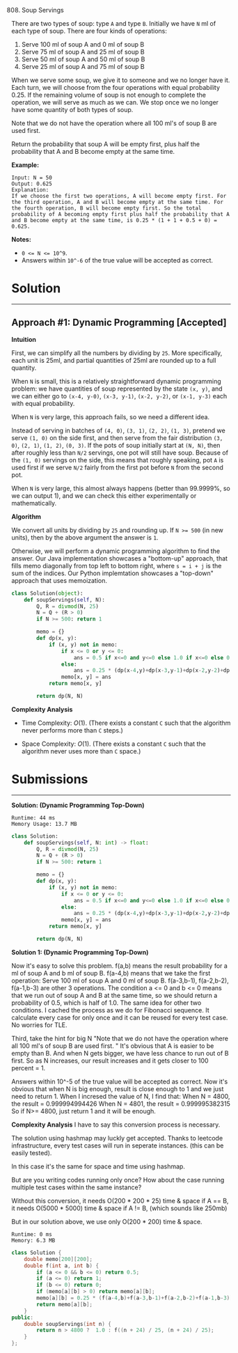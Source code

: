 808. Soup Servings

There are two types of soup: type `A` and type `B`. Initially we have `N` ml of each type of soup. There are four kinds of operations:

1. Serve 100 ml of soup A and 0 ml of soup B
1. Serve 75 ml of soup A and 25 ml of soup B
1. Serve 50 ml of soup A and 50 ml of soup B
1. Serve 25 ml of soup A and 75 ml of soup B

When we serve some soup, we give it to someone and we no longer have it.  Each turn, we will choose from the four operations with equal probability 0.25. If the remaining volume of soup is not enough to complete the operation, we will serve as much as we can.  We stop once we no longer have some quantity of both types of soup.

Note that we do not have the operation where all 100 ml's of soup B are used first.  

Return the probability that soup A will be empty first, plus half the probability that A and B become empty at the same time.

 

**Example:**
```
Input: N = 50
Output: 0.625
Explanation: 
If we choose the first two operations, A will become empty first. For the third operation, A and B will become empty at the same time. For the fourth operation, B will become empty first. So the total probability of A becoming empty first plus half the probability that A and B become empty at the same time, is 0.25 * (1 + 1 + 0.5 + 0) = 0.625.
```

**Notes:**

* `0 <= N <= 10^9`. 
* Answers within `10^-6` of the true value will be accepted as correct.

# Solution
---
## Approach #1: Dynamic Programming [Accepted]
**Intuition**

First, we can simplify all the numbers by dividing by `25`. More specifically, each unit is 25ml, and partial quantities of 25ml are rounded up to a full quantity.

When `N` is small, this is a relatively straightforward dynamic programming problem: we have quantities of soup represented by the state `(x, y)`, and we can either go to `(x-4, y-0)`, `(x-3, y-1)`, `(x-2, y-2)`, or `(x-1, y-3)` each with equal probability.

When `N` is very large, this approach fails, so we need a different idea.

Instead of serving in batches of `(4, 0)`, `(3, 1)`, `(2, 2)`, `(1, 3)`, pretend we serve `(1, 0)` on the side first, and then serve from the fair distribution `(3, 0)`, `(2, 1)`, `(1, 2)`, `(0, 3)`. If the pots of soup initially start at `(N, N)`, then after roughly less than `N/2` servings, one pot will still have soup. Because of the `(1, 0)` servings on the side, this means that roughly speaking, pot `A` is used first if we serve `N/2` fairly from the first pot before `N` from the second pot.

When `N` is very large, this almost always happens (better than 99.9999%, so we can output 1), and we can check this either experimentally or mathematically.

**Algorithm**

We convert all units by dividing by `25` and rounding up. If `N >= 500` (in new units), then by the above argument the answer is `1`.

Otherwise, we will perform a dynamic programming algorithm to find the answer. Our Java implementation showcases a "bottom-up" approach, that fills memo diagonally from top left to bottom right, where `s = i + j` is the sum of the indices. Our Python implemtation showcases a "top-down" approach that uses memoization.

```python
class Solution(object):
    def soupServings(self, N):
        Q, R = divmod(N, 25)
        N = Q + (R > 0)
        if N >= 500: return 1

        memo = {}
        def dp(x, y):
            if (x, y) not in memo:
                if x <= 0 or y <= 0:
                    ans = 0.5 if x<=0 and y<=0 else 1.0 if x<=0 else 0.0
                else:
                    ans = 0.25 * (dp(x-4,y)+dp(x-3,y-1)+dp(x-2,y-2)+dp(x-1,y-3))
                memo[x, y] = ans
            return memo[x, y]

        return dp(N, N)
```

**Complexity Analysis**

* Time Complexity: $O(1)$. (There exists a constant `C` such that the algorithm never performs more than `C` steps.)

* Space Complexity: $O(1)$. (There exists a constant `C` such that the algorithm never uses more than `C` space.)

# Submissions
---
**Solution: (Dynamic Programming Top-Down)**
```
Runtime: 44 ms
Memory Usage: 13.7 MB
```
```python
class Solution:
    def soupServings(self, N: int) -> float:
        Q, R = divmod(N, 25)
        N = Q + (R > 0)
        if N >= 500: return 1

        memo = {}
        def dp(x, y):
            if (x, y) not in memo:
                if x <= 0 or y <= 0:
                    ans = 0.5 if x<=0 and y<=0 else 1.0 if x<=0 else 0.0
                else:
                    ans = 0.25 * (dp(x-4,y)+dp(x-3,y-1)+dp(x-2,y-2)+dp(x-1,y-3))
                memo[x, y] = ans
            return memo[x, y]

        return dp(N, N)
```

**Solution 1: (Dynamic Programming Top-Down)**

Now it's easy to solve this problem.
f(a,b) means the result probability for a ml of soup A and b ml of soup B.
f(a-4,b) means that we take the first operation: Serve 100 ml of soup A and 0 ml of soup B. f(a-3,b-1), f(a-2,b-2), f(a-1,b-3) are other 3 operations.
The condition a <= 0 and b <= 0 means that we run out of soup A and B at the same time, so we should return a probability of 0.5, which is half of 1.0.
The same idea for other two conditions.
I cached the process as we do for Fibonacci sequence. It calculate every case for only once and it can be reused for every test case. No worries for TLE.

Third, take the hint for big N
"Note that we do not have the operation where all 100 ml's of soup B are used first. "
It's obvious that A is easier to be empty than B. And when N gets bigger, we have less chance to run out of B first.
So as N increases, our result increases and it gets closer to 100 percent = 1.

Answers within 10^-5 of the true value will be accepted as correct.
Now it's obvious that when N is big enough, result is close enough to 1 and we just need to return 1.
When I incresed the value of N, I find that:
When N = 4800, the result = 0.999994994426
When N = 4801, the result = 0.999995382315
So if N>= 4800, just return 1 and it will be enough.

__Complexity Analysis__
I have to say this conversion process is necessary.

The solution using hashmap may luckly get accepted.
Thanks to leetcode infrastructure,
every test cases will run in seperate instances.
(this can be easily tested).

In this case it's the same for space and time using hashmap.

But are you writing codes running only once?
How about the case running multiple test cases within the same instance?

Without this conversion,
it needs O(200 * 200 * 25) time & space if A == B,
it needs O(5000 * 5000) time & space if A != B, (which sounds like 250mb)

But in our solution above, we use only O(200 * 200) time & space.

```
Runtime: 0 ms
Memory: 6.3 MB
```
```c++
class Solution {
    double memo[200][200];
    double f(int a, int b) {
        if (a <= 0 && b <= 0) return 0.5;
        if (a <= 0) return 1;
        if (b <= 0) return 0;
        if (memo[a][b] > 0) return memo[a][b];
        memo[a][b] = 0.25 * (f(a-4,b)+f(a-3,b-1)+f(a-2,b-2)+f(a-1,b-3));
        return memo[a][b];
    }
public:
    double soupServings(int n) {
        return n > 4800 ?  1.0 : f((n + 24) / 25, (n + 24) / 25);
    }
};
```
